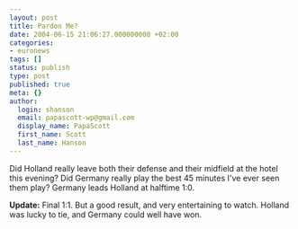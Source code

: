 ```yaml
---
layout: post
title: Pardon Me?
date: 2004-06-15 21:06:27.000000000 +02:00
categories:
- euronews
tags: []
status: publish
type: post
published: true
meta: {}
author:
  login: shanson
  email: papascott-wp@gmail.com
  display_name: PapaScott
  first_name: Scott
  last_name: Hanson
---
```

<p>Did Holland really leave both their defense and their midfield at the hotel this evening? Did Germany really play the best 45 minutes I've ever seen them play? Germany leads Holland at halftime 1:0.</p>
<p><strong>Update:</strong> Final 1:1. But a good result, and very entertaining to watch. Holland was lucky to tie, and Germany could well have won.</p>
